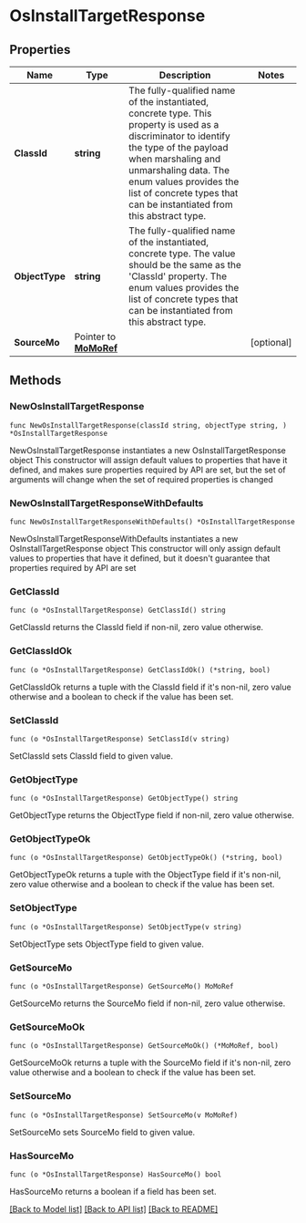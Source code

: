 # OsInstallTargetResponse

## Properties

Name | Type | Description | Notes
------------ | ------------- | ------------- | -------------
**ClassId** | **string** | The fully-qualified name of the instantiated, concrete type. This property is used as a discriminator to identify the type of the payload when marshaling and unmarshaling data. The enum values provides the list of concrete types that can be instantiated from this abstract type. | 
**ObjectType** | **string** | The fully-qualified name of the instantiated, concrete type. The value should be the same as the &#39;ClassId&#39; property. The enum values provides the list of concrete types that can be instantiated from this abstract type. | 
**SourceMo** | Pointer to [**MoMoRef**](MoMoRef.md) |  | [optional] 

## Methods

### NewOsInstallTargetResponse

`func NewOsInstallTargetResponse(classId string, objectType string, ) *OsInstallTargetResponse`

NewOsInstallTargetResponse instantiates a new OsInstallTargetResponse object
This constructor will assign default values to properties that have it defined,
and makes sure properties required by API are set, but the set of arguments
will change when the set of required properties is changed

### NewOsInstallTargetResponseWithDefaults

`func NewOsInstallTargetResponseWithDefaults() *OsInstallTargetResponse`

NewOsInstallTargetResponseWithDefaults instantiates a new OsInstallTargetResponse object
This constructor will only assign default values to properties that have it defined,
but it doesn't guarantee that properties required by API are set

### GetClassId

`func (o *OsInstallTargetResponse) GetClassId() string`

GetClassId returns the ClassId field if non-nil, zero value otherwise.

### GetClassIdOk

`func (o *OsInstallTargetResponse) GetClassIdOk() (*string, bool)`

GetClassIdOk returns a tuple with the ClassId field if it's non-nil, zero value otherwise
and a boolean to check if the value has been set.

### SetClassId

`func (o *OsInstallTargetResponse) SetClassId(v string)`

SetClassId sets ClassId field to given value.


### GetObjectType

`func (o *OsInstallTargetResponse) GetObjectType() string`

GetObjectType returns the ObjectType field if non-nil, zero value otherwise.

### GetObjectTypeOk

`func (o *OsInstallTargetResponse) GetObjectTypeOk() (*string, bool)`

GetObjectTypeOk returns a tuple with the ObjectType field if it's non-nil, zero value otherwise
and a boolean to check if the value has been set.

### SetObjectType

`func (o *OsInstallTargetResponse) SetObjectType(v string)`

SetObjectType sets ObjectType field to given value.


### GetSourceMo

`func (o *OsInstallTargetResponse) GetSourceMo() MoMoRef`

GetSourceMo returns the SourceMo field if non-nil, zero value otherwise.

### GetSourceMoOk

`func (o *OsInstallTargetResponse) GetSourceMoOk() (*MoMoRef, bool)`

GetSourceMoOk returns a tuple with the SourceMo field if it's non-nil, zero value otherwise
and a boolean to check if the value has been set.

### SetSourceMo

`func (o *OsInstallTargetResponse) SetSourceMo(v MoMoRef)`

SetSourceMo sets SourceMo field to given value.

### HasSourceMo

`func (o *OsInstallTargetResponse) HasSourceMo() bool`

HasSourceMo returns a boolean if a field has been set.


[[Back to Model list]](../README.md#documentation-for-models) [[Back to API list]](../README.md#documentation-for-api-endpoints) [[Back to README]](../README.md)


